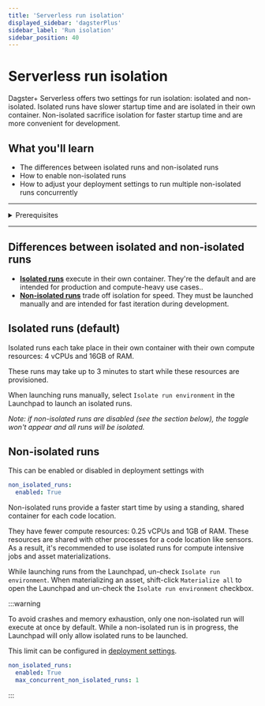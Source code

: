 ```yaml
---
title: 'Serverless run isolation'
displayed_sidebar: 'dagsterPlus'
sidebar_label: 'Run isolation'
sidebar_position: 40
---
```


# Serverless run isolation

Dagster+ Serverless offers two settings for run isolation: isolated and non-isolated. Isolated runs have slower startup time and are isolated in their own container. Non-isolated sacrifice isolation for faster startup time and are more convenient for development.

## What you'll learn

- The differences between isolated runs and non-isolated runs
- How to enable non-isolated runs
- How to adjust your deployment settings to run multiple non-isolated runs concurrently

---

<details>
  <summary>Prerequisites</summary>

To follow the steps in this guide, you'll need:

- An active Dagster+ Serverless deployment
- An understanding of [Dagster+ deployment settings](/dagster-plus/deployment/settings)
</details>

---

## Differences between isolated and non-isolated runs

- [**Isolated runs**](#isolated-runs-default) execute in their own container. They're the default and are intended for production and compute-heavy use cases..
- [**Non-isolated runs**](#non-isolated-runs) trade off isolation for speed. They must be launched manually and are intended for fast iteration during development.

## Isolated runs (default)

Isolated runs each take place in their own container with their own compute resources: 4 vCPUs and 16GB of RAM.

These runs may take up to 3 minutes to start while these resources are provisioned.

When launching runs manually, select `Isolate run environment` in the Launchpad to launch an isolated runs.

_Note: if non-isolated runs are disabled (see the section below), the toggle won't appear and all runs will be isolated._

## Non-isolated runs

This can be enabled or disabled in deployment settings with

```yaml
non_isolated_runs:
  enabled: True
```

Non-isolated runs provide a faster start time by using a standing, shared container for each code location.

They have fewer compute resources: 0.25 vCPUs and 1GB of RAM. These resources are shared with other processes for a code location like sensors. As a result, it's recommended to use isolated runs for compute intensive jobs and asset materializations.

While launching runs from the Launchpad, un-check `Isolate run environment`. When materializing an asset, shift-click `Materialize all` to open the Launchpad and un-check the `Isolate run environment` checkbox.

:::warning

To avoid crashes and memory exhaustion, only one non-isolated run will execute at once by default. While a non-isolated run is in progress, the Launchpad will only allow isolated runs to be launched.

This limit can be configured in [deployment settings](/dagster-plus/deployment/settings).

```yaml
non_isolated_runs:
  enabled: True
  max_concurrent_non_isolated_runs: 1
```

:::
